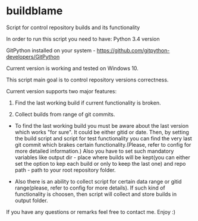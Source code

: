 # buildblame
Script for control repository builds and its functionality

In order to run this script you need to have:
Python 3.4 version

GitPython installed on your system - https://github.com/gitpython-developers/GitPython

Current version is working and tested on Windows 10.

This script main goal is to control repository versions correctness.

Current version supports two major features:

1. Find the last working build if current functionality is broken.

2. Collect builds from range of git commits.

- To find the last working build you must be aware about the last version which works "for sure". It could be either gitid or date.
Then, by setting the build script and script for test functionality you can find the very last git commit which brakes certain functionality.(Please, refer to config for more detailed information.) Also you have to set such mandatory variables like output dir - place where builds will be kept(you can either set the option to kep each build or only to keep the last one) and repo path - path to your root repository folder.

- Also there is an ability to collect script for certain data range or gitid range(please, refer to config for more details). If such kind of functionality is choosen, then script will collect and store builds in output folder.


If you have any questions or remarks feel free to contact me. Enjoy :)
